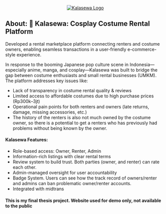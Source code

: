 <p align="center"><a href="https://github.com/lintanganugerah/kalasewa_vercel" target="_blank"><img src="https://raw.githubusercontent.com/lintanganugerah/kalasewa_vercel/refs/heads/main/public/img/kalasewa_logo_big.png" alt="Kalasewa Logo"></a></p>


## About: 🧵 Kalasewa: Cosplay Costume Rental Platform

Developed a rental marketplace platform connecting renters and costume owners, enabling seamless transactions in a user-friendly e-commerce-style experience.

In response to the booming Japanese pop culture scene in Indonesia—especially anime, manga, and cosplay—Kalasewa was built to bridge the gap between costume enthusiasts and small rental businesses (UMKM). The platform addresses key issues like:

- Lack of transparency in costume rental quality & reviews
- Limited access to affordable costumes due to high purchase prices (Rp300k–3jt)
- Operational pain points for both renters and owners (late returns, damage, missing accessories, etc.)
- The history of the renters is also not much owned by the costume owner, so there is a potential to get a renters who has previously had problems without being known by the owner.

#### Kalasewa Features:

- Role-based access: Owner, Renter, Admin
- Information-rich listings with clear rental terms
- Review system to build trust. Both parties (owner, and renter) can rate each other.
- Admin-managed oversight for user accountability
- Badge System. Users can see how the track record of owners/renter and admins can ban problematic owner/renter accounts.
- Integrated with midtrans

#### This is my final thesis project. Website used for demo only, not available to the public
